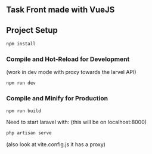 ## Task Front made with VueJS

## Project Setup

```sh
npm install
```

### Compile and Hot-Reload for Development

(work in dev mode with proxy towards the larvel API)

```sh
npm run dev
```

### Compile and Minify for Production

```sh
npm run build
```

Need to start laravel with: (this will be on localhost:8000)

```sh
php artisan serve
```

(also look at vite.config.js it has a proxy)
